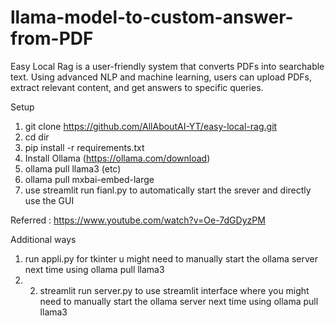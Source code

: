 # llama-model-to-custom-answer-from-PDF
Easy Local Rag is a user-friendly system that converts PDFs into searchable text. Using advanced NLP and machine learning, users can upload PDFs, extract relevant content, and get answers to specific queries.

Setup
1. git clone https://github.com/AllAboutAI-YT/easy-local-rag.git
2. cd dir
3. pip install -r requirements.txt
4. Install Ollama (https://ollama.com/download)
5. ollama pull llama3 (etc)
6. ollama pull mxbai-embed-large
7. use streamlit run fianl.py to automatically start the srever and directly use the GUI

Referred : https://www.youtube.com/watch?v=Oe-7dGDyzPM

Additional ways
1. run appli.py for tkinter u might need to manually start the ollama server next time using ollama pull llama3
2. 2. streamlit run server.py to use streamlit interface where you might need to manually start the ollama server next time using ollama pull llama3

